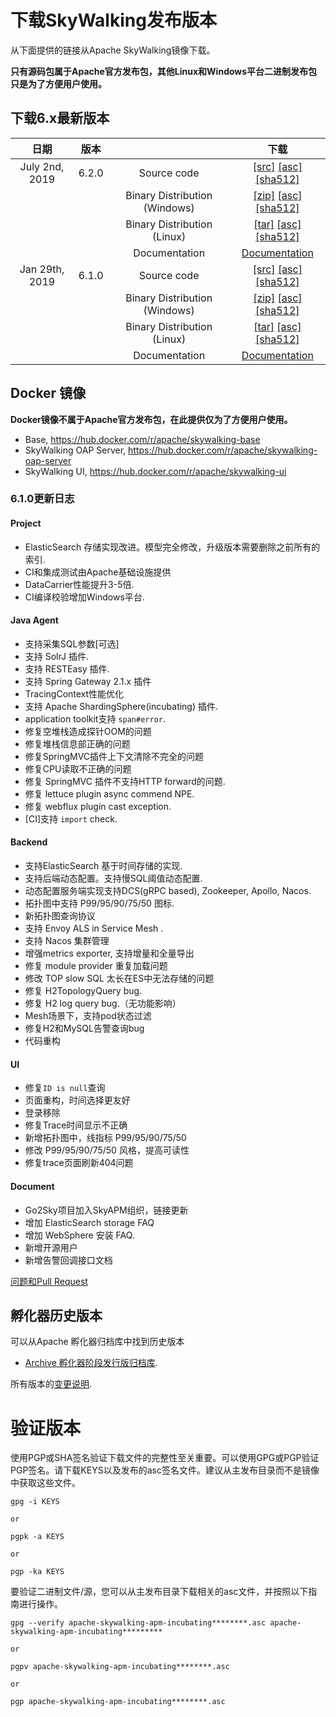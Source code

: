 # 下载SkyWalking发布版本
从下面提供的链接从Apache SkyWalking镜像下载。

**只有源码包属于Apache官方发布包，其他Linux和Windows平台二进制发布包只是为了方便用户使用。**

## 下载6.x最新版本
| 日期 | 版本| | 下载 |
|:---:|:--:|:--:|:--:|
| July 2nd, 2019 | 6.2.0 | Source code| [[src]](https://www.apache.org/dyn/closer.cgi/skywalking/6.2.0/apache-skywalking-apm-6.2.0-src.tgz) [[asc]](https://www.apache.org/dist/skywalking/6.2.0/apache-skywalking-apm-6.2.0-src.tgz.asc) [[sha512]](https://www.apache.org/dist/skywalking/6.2.0/apache-skywalking-apm-6.2.0-src.tgz.sha512)|
| | | Binary Distribution (Windows)| [[zip]](https://www.apache.org/dyn/closer.cgi/skywalking/6.2.0/apache-skywalking-apm-6.2.0.zip) [[asc]](https://www.apache.org/dist/skywalking/6.2.0/apache-skywalking-apm-6.2.0.zip.asc) [[sha512]](https://www.apache.org/dist/skywalking/6.2.0/apache-skywalking-apm-6.2.0.zip.sha512)|
| | | Binary Distribution (Linux) | [[tar]](https://www.apache.org/dyn/closer.cgi/skywalking/6.2.0/apache-skywalking-apm-6.2.0.tar.gz) [[asc]](https://www.apache.org/dist/skywalking/6.2.0/apache-skywalking-apm-6.2.0.tar.gz.asc) [[sha512]](https://www.apache.org/dist/skywalking/6.2.0/apache-skywalking-apm-6.2.0.tar.gz.sha512)|
| | | Documentation| [Documentation](https://github.com/apache/skywalking/blob/v6.2.0/docs/README.md) |
| Jan 29th, 2019 | 6.1.0 | Source code| [[src]](https://www.apache.org/dyn/closer.cgi/skywalking/6.1.0/apache-skywalking-apm-6.1.0-src.tgz ) [[asc]](https://www.apache.org/dist/skywalking/6.1.0/apache-skywalking-apm-6.1.0-src.tgz.asc) [[sha512]](https://www.apache.org/dist/skywalking/6.1.0/apache-skywalking-apm-6.1.0-src.tgz.sha512)|
| | | Binary Distribution (Windows)| [[zip]](https://www.apache.org/dyn/closer.cgi/skywalking/6.1.0/apache-skywalking-apm-6.1.0.zip) [[asc]](https://www.apache.org/dist/skywalking/6.1.0/apache-skywalking-apm-6.1.0.zip.asc) [[sha512]](https://www.apache.org/dist/skywalking/6.1.0/apache-skywalking-apm-6.1.0.zip.sha512)|
| | | Binary Distribution (Linux) | [[tar]](https://www.apache.org/dyn/closer.cgi/skywalking/6.1.0/apache-skywalking-apm-6.1.0.tar.gz) [[asc]](https://www.apache.org/dist/skywalking/6.1.0/apache-skywalking-apm-6.1.0.tar.gz.asc) [[sha512]](https://www.apache.org/dist/skywalking/6.1.0/apache-skywalking-apm-6.1.0.tar.gz.sha512)|
| | | Documentation| [Documentation](https://github.com/apache/skywalking/blob/v6.1.0/docs/README.md) |

## Docker 镜像
**Docker镜像不属于Apache官方发布包，在此提供仅为了方便用户使用。**

- Base, https://hub.docker.com/r/apache/skywalking-base
- SkyWalking OAP Server, https://hub.docker.com/r/apache/skywalking-oap-server
- SkyWalking UI, https://hub.docker.com/r/apache/skywalking-ui

### 6.1.0更新日志
#### Project
* ElasticSearch 存储实现改进。模型完全修改，升级版本需要删除之前所有的索引.
* CI和集成测试由Apache基础设施提供
* DataCarrier性能提升3-5倍.
* CI编译校验增加Windows平台.

#### Java Agent
* 支持采集SQL参数[可选]
* 支持 SolrJ 插件.
* 支持 RESTEasy 插件.
* 支持 Spring Gateway 2.1.x 插件
* TracingContext性能优化
* 支持 Apache ShardingSphere(incubating) 插件.
* application toolkit支持 `span#error`.
* 修复空堆栈造成探针OOM的问题
* 修复堆栈信息部正确的问题
* 修复SpringMVC插件上下文清除不完全的问题
* 修复CPU读取不正确的问题
* 修复 SpringMVC 插件不支持HTTP forward的问题.
* 修复 lettuce plugin async commend NPE.
* 修复 webflux plugin cast exception.
* [CI]支持 `import` check.

#### Backend
* 支持ElasticSearch 基于时间存储的实现.
* 支持后端动态配置。支持慢SQL阈值动态配置.
* 动态配置服务端实现支持DCS(gRPC based), Zookeeper, Apollo, Nacos.
* 拓扑图中支持 P99/95/90/75/50 图标.
* 新拓扑图查询协议
* 支持 Envoy ALS in Service Mesh .
* 支持 Nacos 集群管理
* 增强metrics exporter, 支持增量和全量导出
* 修复 module provider 重复加载问题
* 修改 TOP slow SQL 太长在ES中无法存储的问题
* 修复 H2TopologyQuery bug.
* 修复 H2 log query bug.（无功能影响）
* Mesh场景下，支持pod状态过滤
* 修复H2和MySQL告警查询bug
* 代码重构

#### UI
* 修复`ID is null`查询
* 页面重构，时间选择更友好
* 登录移除
* 修复Trace时间显示不正确
* 新增拓扑图中，线指标 P99/95/90/75/50
* 修改 P99/95/90/75/50 风格，提高可读性
* 修复trace页面刷新404问题

#### Document
* Go2Sky项目加入SkyAPM组织，链接更新
* 增加 ElasticSearch storage FAQ
* 增加 WebSphere 安装 FAQ.
* 新增开源用户
* 新增告警回调接口文档


[问题和Pull Request](https://github.com/apache/skywalking/milestone/33?closed=1)

## 孵化器历史版本
可以从Apache 孵化器归档库中找到历史版本

* [Archive 孵化器阶段发行版归档库](ttps://archive.apache.org/dist/incubator/skywalking/).

所有版本的[变更说明](https://github.com/apache/incubator-skywalking/blob/master/CHANGES.md).

# 验证版本
使用PGP或SHA签名验证下载文件的完整性至关重要。可以使用GPG或PGP验证PGP签名。请下载KEYS以及发布的asc签名文件。建议从主发布目录而不是镜像中获取这些文件。

```
gpg -i KEYS

or

pgpk -a KEYS

or

pgp -ka KEYS
```

要验证二进制文件/源，您可以从主发布目录下载相关的asc文件，并按照以下指南进行操作。

```
gpg --verify apache-skywalking-apm-incubating********.asc apache-skywalking-apm-incubating*********

or

pgpv apache-skywalking-apm-incubating********.asc

or

pgp apache-skywalking-apm-incubating********.asc
```
